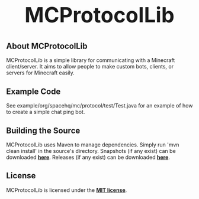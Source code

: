 <b><center><h1>MCProtocolLib</h></center></b>
==========



<b>About MCProtocolLib</b>
--------

MCProtocolLib is a simple library for communicating with a Minecraft client/server. It aims to allow people to make custom bots, clients, or servers for Minecraft easily.


<b>Example Code</b>
--------

See example/org/spacehq/mc/protocol/test/Test.java for an example of how to create a simple chat ping bot.


<b>Building the Source</b>
--------

MCProtocolLib uses Maven to manage dependencies. Simply run 'mvn clean install' in the source's directory.
Snapshots (if any exist) can be downloaded <b>[here](http://repo.spacehq.org/content/repositories/snapshots/org/spacehq/mcprotocollib)</b>.
Releases (if any exist) can be downloaded <b>[here](http://repo.spacehq.org/content/repositories/release/org/spacehq/mcprotocollib)</b>.


<b>License</b>
---------

MCProtocolLib is licensed under the <b>[MIT license](http://www.opensource.org/licenses/mit-license.html)</b>.

